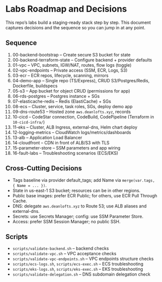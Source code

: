 # Labs Roadmap and Decisions

This repo’s labs build a staging-ready stack step by step. This document captures decisions and the sequence so you can jump in at any point.

## Sequence

1. 00-backend-bootstrap – Create secure S3 bucket for state
2. 00-backend-terraform-state – Configure backend + provider defaults
3. 01-vpc – VPC, subnets, IGW/NAT, routes, flow logs (toggle)
4. 02-vpc-endpoints – Private access (SSM, ECR, Logs, S3)
5. 03-ecr – ECR repos, lifecycle, scanning, mirrors
6. 04-demo-app – Single repo (TS/Express), CRUD S3/Postgres/Redis, Dockerfile, buildspecs
7. 05-s3 – App bucket for object CRUD (permissions for app)
8. 06-rds-postgres – Postgres instance + SGs
9. 07-elasticache-redis – Redis (ElastiCache) + SGs
10. 08-ecs – Cluster, service, task roles, SGs, deploy demo app
11. 09-dns-route53 – Hosted zone `aws.deanlofts.xyz`, records
12. 10-cicd – CodeStar connection, CodeBuild, CodePipeline (Terraform in `10-cicd-infra/`)
13. 11-eks – Cluster, ALB Ingress, external-dns, Helm chart deploy
14. 12-logging-metrics – CloudWatch logs/metrics/dashboards
15. 13-alb – Application Load Balancer
16. 14-cloudfront – CDN in front of ALB/S3 with TLS
17. 15-parameter-store – SSM parameters and app wiring
18. 16-fault-labs – Troubleshooting scenarios (ECS/EKS)

## Cross-Cutting Decisions

- Tags baseline via provider default_tags; add Name via `merge(var.tags, { Name = ... })`.
- State in us-east-1 S3 bucket; resources can be in other regions.
- Public base images: prefer ECR Public; for others, use ECR Pull Through Cache.
- DNS: delegate `aws.deanlofts.xyz` to Route 53; use ALB aliases and external-dns.
- Secrets: use Secrets Manager; config: use SSM Parameter Store.
- Access: prefer SSM Session Manager; no public SSH.

## Scripts

- `scripts/validate-backend.sh` – backend checks
- `scripts/validate-vpc.sh` – VPC acceptance checks
- `scripts/validate-vpc-endpoints.sh` – VPC endpoints structure checks
- `scripts/ecs-logs.sh`, `scripts/ecs-exec.sh` – ECS troubleshooting
- `scripts/eks-logs.sh`, `scripts/eks-exec.sh` – EKS troubleshooting
- `scripts/validate-delegation.sh` – DNS subdomain delegation check
